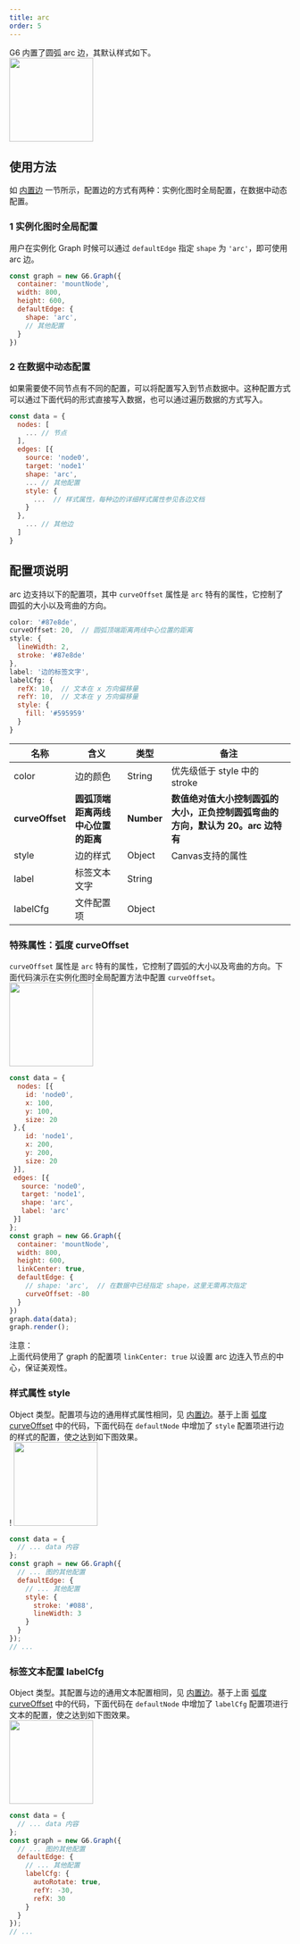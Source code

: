 ```yaml
---
title: arc
order: 5
---
```


G6 内置了圆弧 arc 边，其默认样式如下。<br /><img src='https://gw.alipayobjects.com/mdn/rms_f8c6a0/afts/img/A*9JBjS6bdrHMAAAAAAAAAAABkARQnAQ' width=150/>


## 使用方法
如 [内置边](../defaultEdge) 一节所示，配置边的方式有两种：实例化图时全局配置，在数据中动态配置。


### 1 实例化图时全局配置
用户在实例化 Graph 时候可以通过 `defaultEdge` 指定 `shape` 为 `'arc'`，即可使用 arc 边。
```javascript
const graph = new G6.Graph({
  container: 'mountNode',
  width: 800,
  height: 600,
  defaultEdge: {
    shape: 'arc',
    // 其他配置
  }
})
```


### 2 在数据中动态配置
如果需要使不同节点有不同的配置，可以将配置写入到节点数据中。这种配置方式可以通过下面代码的形式直接写入数据，也可以通过遍历数据的方式写入。
```javascript
const data = {
  nodes: [
    ... // 节点
  ],
  edges: [{
    source: 'node0',
    target: 'node1'
    shape: 'arc',
    ... // 其他配置
    style: {
      ...  // 样式属性，每种边的详细样式属性参见各边文档
    }
  },
    ... // 其他边
  ]
}
```


## 配置项说明
arc 边支持以下的配置项，其中 `curveOffset` 属性是 `arc` 特有的属性，它控制了圆弧的大小以及弯曲的方向。
```javascript
color: '#87e8de',
curveOffset: 20,  // 圆弧顶端距离两线中心位置的距离
style: {
  lineWidth: 2,
  stroke: '#87e8de'
},
label: '边的标签文字',
labelCfg: {
  refX: 10,  // 文本在 x 方向偏移量
  refY: 10,  // 文本在 y 方向偏移量
  style: {
    fill: '#595959'
  }
}
```

| 名称 | 含义 | 类型 | 备注 |
| --- | --- | --- | --- |
| color | 边的颜色 | String | 优先级低于 style 中的 stroke |
| **curveOffset** | **圆弧顶端距离两线中心位置的距离** | **Number** | **数值绝对值大小控制圆弧的大小，正负控制圆弧弯曲的方向，默认为 20。arc 边特有** |
| style | 边的样式 | Object | Canvas支持的属性 |
| label | 标签文本文字 | String |  |
| labelCfg | 文件配置项 | Object |  |



### 特殊属性：弧度 curveOffset
`curveOffset` 属性是 `arc` 特有的属性，它控制了圆弧的大小以及弯曲的方向。下面代码演示在实例化图时全局配置方法中配置 `curveOffset`。<br />
<img src='https://gw.alipayobjects.com/mdn/rms_f8c6a0/afts/img/A*63NxRppr3tUAAAAAAAAAAABkARQnAQ' width=150/>
```javascript
const data = {
  nodes: [{
    id: 'node0',
    x: 100,
    y: 100,
    size: 20
 },{
    id: 'node1',
    x: 200,
    y: 200,
    size: 20
 }],
 edges: [{
   source: 'node0',
   target: 'node1',
   shape: 'arc',
   label: 'arc'
 }]
};
const graph = new G6.Graph({
  container: 'mountNode',
  width: 800,
  height: 600,
  linkCenter: true,
  defaultEdge: {
    // shape: 'arc',  // 在数据中已经指定 shape，这里无需再次指定
    curveOffset: -80
  }
})
graph.data(data);
graph.render();
```

注意：<br />上面代码使用了 graph 的配置项 `linkCenter: true` 以设置 arc 边连入节点的中心，保证美观性。


### 样式属性 style
Object 类型。配置项与边的通用样式属性相同，见 [内置边](/zh/docs/manual/middle/elements/edges/defaultEdge)。基于上面 [弧度 curveOffset](#C9lmR) 中的代码，下面代码在 `defaultNode` 中增加了 `style` 配置项进行边的样式的配置，使之达到如下图效果。<br />!
<img src='https://gw.alipayobjects.com/mdn/rms_f8c6a0/afts/img/A*LH4lT64i304AAAAAAAAAAABkARQnAQ' width=150/>
```javascript
const data = {
  // ... data 内容
};
const graph = new G6.Graph({
  // ... 图的其他配置
  defaultEdge: {
    // ... 其他配置
    style: {
      stroke: '#088',
      lineWidth: 3
    }
  }
});
// ...
```


### 标签文本配置 labelCfg
Object 类型。其配置与边的通用文本配置相同，见 [内置边](/zh/docs/manual/middle/elements/edges/defaultEdge)。基于上面 [弧度 curveOffset](/zh/docs/manual/middle/elements/edges/arc/#特殊属性：弧度-curveoffset) 中的代码，下面代码在 `defaultNode` 中增加了 `labelCfg` 配置项进行文本的配置，使之达到如下图效果。<br />
<img src='https://gw.alipayobjects.com/mdn/rms_f8c6a0/afts/img/A*xu0FSKNxQNUAAAAAAAAAAABkARQnAQ' width=150/>
```javascript
const data = {
  // ... data 内容
};
const graph = new G6.Graph({
  // ... 图的其他配置
  defaultEdge: {
    // ... 其他配置
    labelCfg: {
      autoRotate: true,
      refY: -30,
      refX: 30
    }
  }
});
// ...
```
